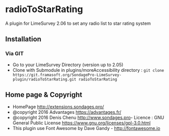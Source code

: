 # radioToStarRating #

A plugin for LimeSurvey 2.06 to set any radio list to star rating system

## Installation

### Via GIT
- Go to your LimeSurvey Directory (version up to 2.05)
- Clone with Submodule in plugins/moreAccessibility directory : `git clone https://git.framasoft.org/SondagePro-LimeSurvey-plugin/radioToStarRating.git radioToStarRating`

## Home page & Copyright
- HomePage <http://extensions.sondages.pro/>
- @copyright 2016 Advantages <https://advantages.fr/>
- @copyright 2016 Denis Chenu <http://www.sondages.pro>- Licence : GNU General Public License <https://www.gnu.org/licenses/gpl-3.0.html>
- This plugin use Font Awesome by Dave Gandy - http://fontawesome.io
